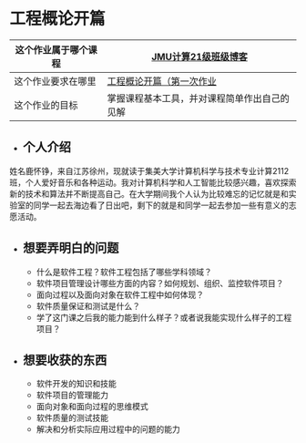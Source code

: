 # 工程概论开篇

| 这个作业属于哪个课程 | [JMU计算21级班级博客](https://edu.cnblogs.com/campus/jmu/ComputerScience21) |
| -------------------- | ------------------------------------------------------------ |
| 这个作业要求在哪里   | [工程概论开篇（第一次作业](https://edu.cnblogs.com/campus/jmu/ComputerScience21/homework/13033) |
| 这个作业的目标       | 掌握课程基本工具，并对课程简单作出自己的见解|

- ## 个人介绍

姓名鹿怀铮，来自江苏徐州，现就读于集美大学计算机科学与技术专业计算2112班，个人爱好音乐和各种运动。我对计算机科学和人工智能比较感兴趣，喜欢探索新的技术和算法并不断提高自己。在大学期间我个人认为比较难忘的记忆就是和实验室的同学一起去海边看了日出吧，剩下的就是和同学一起去参加一些有意义的志愿活动。

- ## 想要弄明白的问题

  - 什么是软件工程？软件工程包括了哪些学科领域？
  - 软件项目管理设计哪些方面的内容？如何规划、组织、监控软件项目？
  - 面向过程以及面向对象在软件工程中如何体现？
  - 软件质量保证和测试是什么？
  - 学了这门课之后我的能力能到什么样子？或者说我能实现什么样子的工程项目？

- ## 想要收获的东西

  - 软件开发的知识和技能
  - 软件项目的管理能力
  - 面向对象和面向过程的思维模式
  - 软件质量的测试技能
  - 解决和分析实际应用过程中的问题的能力
